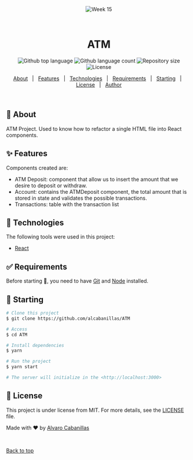 <div align="center" id="top"> 
  <img src="./.github/app.gif" alt="Week 15" />

  &#xa0;

  <!-- <a href="https://week15.netlify.app">Demo</a> -->
</div>

<h1 align="center">ATM</h1>

<p align="center">
  <img alt="Github top language" src="https://img.shields.io/github/languages/top/alcabanillas/ATM?color=56BEB8">

  <img alt="Github language count" src="https://img.shields.io/github/languages/count/alcabanillas/ATM?color=56BEB8">

  <img alt="Repository size" src="https://img.shields.io/github/repo-size/alcabanillas/ATM?color=56BEB8">

  <img alt="License" src="https://img.shields.io/github/license/alcabanillas/ATM?color=56BEB8">

  <!-- <img alt="Github issues" src="https://img.shields.io/github/issues/alcabanillas/ATM?color=56BEB8" /> -->

  <!-- <img alt="Github forks" src="https://img.shields.io/github/forks/alcabanillas/ATM?color=56BEB8" /> -->

  <!-- <img alt="Github stars" src="https://img.shields.io/github/stars/alcabanillas/ATM?color=56BEB8" /> -->
</p>

<!-- Status -->

<!-- <h4 align="center"> 
	🚧  Week 15 🚀 Under construction...  🚧
</h4> 

<hr> -->

<p align="center">
  <a href="#dart-about">About</a> &#xa0; | &#xa0; 
  <a href="#sparkles-features">Features</a> &#xa0; | &#xa0;
  <a href="#rocket-technologies">Technologies</a> &#xa0; | &#xa0;
  <a href="#white_check_mark-requirements">Requirements</a> &#xa0; | &#xa0;
  <a href="#checkered_flag-starting">Starting</a> &#xa0; | &#xa0;
  <a href="#memo-license">License</a> &#xa0; | &#xa0;
  <a href="https://github.com/alcabanillas" target="_blank">Author</a>
</p>

<br>

## :dart: About ##

ATM Project. Used to know how to refactor a single HTML file into React components.



## :sparkles: Features ##

Components created are:
- ATM Deposit: component that allow us to insert the amount that we desire to deposit or withdraw.
- Account: contains the ATMDeposit component, the total amount that is stored in state and validates the possible transactions.
- Transactions: table with the transaction list
## :rocket: Technologies ##

The following tools were used in this project:

- [React](https://pt-br.reactjs.org/)

## :white_check_mark: Requirements ##

Before starting :checkered_flag:, you need to have [Git](https://git-scm.com) and [Node](https://nodejs.org/en/) installed.

## :checkered_flag: Starting ##

```bash
# Clone this project
$ git clone https://github.com/alcabanillas/ATM

# Access
$ cd ATM

# Install dependencies
$ yarn

# Run the project
$ yarn start

# The server will initialize in the <http://localhost:3000>
```

## :memo: License ##

This project is under license from MIT. For more details, see the [LICENSE](LICENSE.md) file.


Made with :heart: by <a href="https://github.com/alcabanillas" target="_blank">Alvaro Cabanillas</a>

&#xa0;

<a href="#top">Back to top</a>
